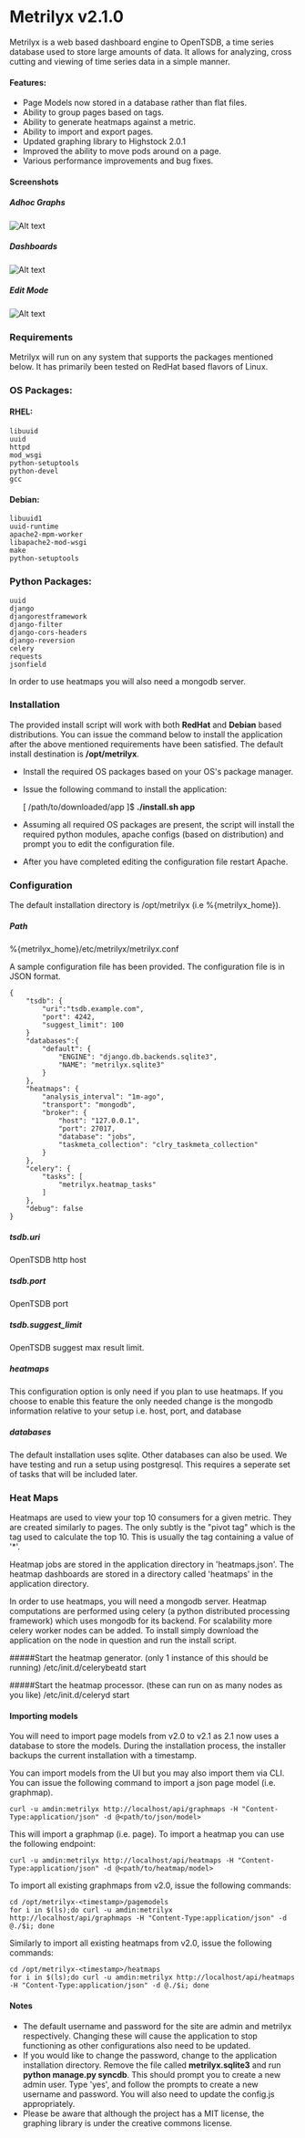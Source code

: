 Metrilyx v2.1.0
===============
Metrilyx is a web based dashboard engine  to OpenTSDB, a time series database used to store large amounts of data.  It allows for analyzing, cross cutting and viewing of time series data in a simple manner.

#### Features:
- Page Models now stored in a database rather than flat files.
- Ability to group pages based on tags.
- Ability to generate heatmaps against a metric.
- Ability to import and export pages.
- Updated graphing library to Highstock 2.0.1
- Improved the ability to move pods around on a page.
- Various performance improvements and bug fixes.

#### Screenshots
##### Adhoc Graphs
![Alt text](metrilyx/static/imgs/readme/screenshot_1.png)
##### Dashboards
![Alt text](metrilyx/static/imgs/readme/screenshot_2.png)
##### Edit Mode
![Alt text](metrilyx/static/imgs/readme/screenshot_3.png)
 
### Requirements
Metrilyx will run on any system that supports the packages mentioned below.  It has primarily been tested on RedHat based flavors of Linux.

### OS Packages:
#### RHEL:
	libuuid
	uuid
	httpd
	mod_wsgi
	python-setuptools
	python-devel
	gcc
	
#### Debian:
	libuuid1 
	uuid-runtime 
	apache2-mpm-worker 
	libapache2-mod-wsgi 
	make 
	python-setuptools

### Python Packages:
	uuid
	django
	djangorestframework
	django-filter
	django-cors-headers
	django-reversion
	celery
	requests
	jsonfield

In order to use heatmaps you will also need a mongodb server.


### Installation
The provided install script will work with both **RedHat** and **Debian** based distributions.  You can issue the command below to install the application after the above mentioned requirements have been satisfied. The default install destination is **/opt/metrilyx**.	

- Install the required OS packages based on your OS's package manager.
- Issue the following command to install the application:
	
	[ /path/to/downloaded/app ]$ **./install.sh app**

- Assuming all required OS packages are present, the script will install the required python modules, apache configs (based on distribution) and prompt you to edit the configuration file.
- After you have completed editing the configuration file restart Apache.

### Configuration
The default installation directory is /opt/metrilyx (i.e %{metrilyx_home}).

##### Path 
%{metrilyx_home}/etc/metrilyx/metrilyx.conf

A sample configuration file has been provided.  The configuration file is in JSON format.  
	
	{
		"tsdb": {
			"uri":"tsdb.example.com",
			"port": 4242,
			"suggest_limit": 100
		}
		"databases":{
			"default": {
				"ENGINE": "django.db.backends.sqlite3",
            	"NAME": "metrilyx.sqlite3"
			}
		},
		"heatmaps": {
			"analysis_interval": "1m-ago",
			"transport": "mongodb",
			"broker": {
		    	"host": "127.0.0.1",
		    	"port": 27017,
		    	"database": "jobs", 
		    	"taskmeta_collection": "clry_taskmeta_collection"
			}
		},
		"celery": {
			"tasks": [
				"metrilyx.heatmap_tasks"
			]
		},
		"debug": false
	}
	
##### tsdb.uri
OpenTSDB http host

##### tsdb.port
OpenTSDB port

##### tsdb.suggest_limit
OpenTSDB suggest max result limit. 

##### heatmaps
This configuration option is only need if you plan to use heatmaps. If you choose to enable this feature the only needed change is the mongodb information relative to your setup i.e. host, port, and database

##### databases
The default installation uses sqlite.  Other databases can also be used.  We have testing and run a setup using postgresql.  This requires a seperate set of tasks that will be included later.

### Heat Maps
Heatmaps are used to view your top 10 consumers for a given metric.  They are created similarly to pages.  The only subtly is the "pivot tag" which is the tag used to calculate the top 10.  This is usually the tag containing a value of '*'.

Heatmap jobs are stored in the application directory in 'heatmaps.json'.  The heatmap dashboards are stored in a directory called 'heatmaps' in the application directory.

In order to use heatmaps, you will need a mongodb server.  Heatmap computations are performed using celery (a python distributed processing framework) which uses mongodb for its backend.  For scalability more celery worker nodes can be added.  To install simply download the application on the node in question and run the install script.

#####Start the heatmap generator.  (only 1 instance of this should be running)
	/etc/init.d/celerybeatd start
	
#####Start the heatmap processor.  (these can run on as many nodes as you like)
	/etc/init.d/celeryd start


#### Importing models
You will need to import page models from v2.0 to v2.1 as 2.1 now uses a database to store the models.  During the installation process, the installer backups the current installation with a timestamp.

You can import models from the UI but you may also import them via CLI.  You can issue the following command to import a json page model (i.e. graphmap).

	curl -u amdin:metrilyx http://localhost/api/graphmaps -H "Content-Type:application/json" -d @<path/to/json/model>

This will import a graphmap (i.e. page).  To import a heatmap you can use the following endpoint:

	curl -u amdin:metrilyx http://localhost/api/heatmaps -H "Content-Type:application/json" -d @<path/to/heatmap/model>
	
To import all existing graphmaps from v2.0, issue the following commands:

	cd /opt/metrilyx-<timestamp>/pagemodels
	for i in $(ls);do curl -u amdin:metrilyx http://localhost/api/graphmaps -H "Content-Type:application/json" -d @./$i; done
	
Similarly to import all existing heatmaps from v2.0, issue the following commands:

	cd /opt/metrilyx-<timestamp>/heatmaps
	for i in $(ls);do curl -u amdin:metrilyx http://localhost/api/heatmaps -H "Content-Type:application/json" -d @./$i; done

#### Notes
- The default username and password for the site are admin and metrilyx respectively. Changing these will cause the application to stop functioning as other configurations also need to be updated.
- If you would like to change the password, change to the application installation directory.  Remove the file called **metrilyx.sqlite3** and run **python manage.py syncdb**.  This should prompt you to create a new admin user.  Type 'yes', and follow the prompts to create a new username and password.  You will also need to update the config.js appropriately.
- Please be aware that although the project has a MIT license, the graphing library is under the creative commons license.
